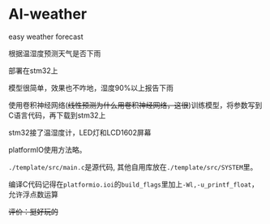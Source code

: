 # AI-weather
easy weather forecast 

根据温湿度预测天气是否下雨

部署在stm32上

模型很简单，效果也不咋地，湿度90%以上报告下雨

使用卷积神经网络(~~线性预测为什么用卷积神经网络，这很~~)训练模型，将参数写到C语言代码，再下载到stm32上

stm32接了温湿度计，LED灯和LCD1602屏幕

platformIO使用方法略。

```./template/src/main.c```是源代码, 其他自用库放在```./template/src/SYSTEM```里。

编译C代码记得在```platformio.ioi```的```build_flags```里加上```-Wl,-u_printf_float```，允许浮点数运算

~~评价：挺好玩的~~

